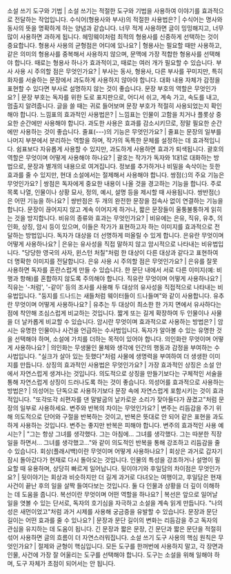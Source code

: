 소설 쓰기 도구와 기법	| 소설 쓰기는 적절한 도구와 기법을 사용하여 이야기를 효과적으로 전달하는 작업입니다.
수식어(형용사와 부사)의 적절한 사용법은?	| 수식어는 명사와 동사의 뜻을 명확하게 하는 양념과 같습니다. 너무 적게 사용하면 글이 밍밍해지고, 너무 많이 사용하면 과하게 됩니다. 헤밍웨이처럼 최적의 형용사를 신중하게 선택하는 것이 중요합니다.
형용사 사용의 균형점은 어디에 있나요?	| 형용사는 필요할 때만 사용하고, 같은 의미의 형용사를 중복해서 사용하지 않으며, 문맥에 가장 적합한 형용사를 선택해야 합니다. 때로는 형용사 하나가 효과적이고, 때로는 여러 개가 필요할 수 있습니다.
부사 사용 시 주의할 점은 무엇인가요?	| 부사는 동사, 형용사, 다른 부사를 꾸미지만, 특히 화자를 서술하는 문장에서 과도하게 사용하지 않아야 합니다. 대화 내용 자체가 감정을 표현할 수 있다면 부사로 설명하지 않는 것이 좋습니다.
문장 부호의 역할은 무엇인가요?	| 문장 부호는 독자를 위한 도로 표지판으로, 어디서 쉬고, 계속 가고, 속도를 내고, 멈출지 알려줍니다. 글을 쓸 때는 귀로 들어보며 문장 부호가 적절히 사용되었는지 확인해야 합니다.
느낌표의 효과적인 사용법은?	| 느낌표는 인물이 고함을 치거나 플롯상 중요한 순간에만 사용해야 합니다. 과도한 사용은 효과를 감소시키므로, 정말 필요한 순간에만 사용하는 것이 좋습니다.
줄표(---)의 기능은 무엇인가요?	| 줄표는 문장의 일부를 나머지 부분에서 분리하는 역할을 하며, 작가의 독특한 문체를 설정하는 데 효과적입니다. 쉼표보다 자유롭게 사용할 수 있지만, 과도하게 사용하면 효과가 퇴색됩니다.
괄호의 역할은 무엇이며 어떻게 사용해야 하나요?	| 괄호는 작가가 독자와 1대1로 대화하는 방법으로, 문장과 별개의 내용으로 여겨집니다. 정보를 추가하거나 비밀을 속삭이는 듯한 효과를 줄 수 있지만, 현대 소설에서는 절제해서 사용해야 합니다.
쌍점(:)의 주요 기능은 무엇인가요?	| 쌍점은 독자에게 중요한 내용이 나올 것을 경고하는 기능을 합니다. 주로 목록 나열, 인물이나 상황 묘사, 정의, 예시, 설명 등을 제시할 때 사용됩니다.
쌍반점(;)은 어떤 기능을 하나요?	| 쌍반점은 두 개의 완전한 문장을 접속사 없이 연결하는 기능을 합니다. 문장이 끊어지지 않고 계속 이어지게 하거나, 짧은 문장들이 울퉁불퉁하게 읽히는 것을 방지합니다.
비유의 종류와 효과는 무엇인가요?	| 비유에는 은유, 직유, 유추, 의인화, 상징, 암시 등이 있으며, 이들은 작가가 표현하고자 하는 이미지를 효과적으로 전달하는 방법입니다. 독자가 대상을 더 선명하게 떠올릴 수 있게 합니다.
은유란 무엇이며 어떻게 사용하나요?	| 은유는 유사성을 직접 말하지 않고 암시적으로 나타내는 비유법입니다. "당당한 영국의 사자, 윈스턴 처칠"처럼 한 대상이 다른 대상과 같다고 표현하여 더 명확한 이미지를 전달합니다.
은유 사용 시 주의할 점은 무엇인가요?	| 은유를 잘못 사용하면 독자를 혼란스럽게 만들 수 있습니다. 한 문단 내에서 서로 다른 이미지(예: 비행과 항해)를 혼합하지 않도록 주의해야 합니다.
직유란 무엇이며 어떻게 사용하나요?	| 직유는 '-처럼', '-같이' 등의 조사를 사용해 두 대상의 유사성을 직접적으로 나타내는 비유법입니다. "둥지를 드나드는 새들처럼 웨이터들이 드나들며"와 같이 사용합니다.
유추란 무엇이며 어떻게 사용하나요?	| 유추는 두 대상이 최소한 한 가지 면에서 유사하다는 점에 착안해 조심스럽게 비교하는 것입니다. 짧게 또는 길게 확장하여 두 인물이나 사물을 더 날카롭게 비교할 수 있습니다.
암시란 무엇이며 효과적으로 사용하는 방법은?	| 암시는 유명한 인물이나 사건을 언급하는 수사법입니다. 독자가 알아볼 수 있는 유명한 것을 선택해야 하며, 소설에 가치를 더하는 목적이 있어야 합니다.
의인화란 무엇이며 어떻게 사용하나요?	| 의인화는 무생물인 물체와 생각에 인간의 행동과 감정을 부여하는 수사법입니다. "실크가 살아 있는 듯했다"처럼 사물에 생명력을 부여하여 더 생생한 이미지를 만듭니다.
상징의 효과적인 사용법은 무엇인가요?	| 가장 효과적인 상징은 소설 안에서 자연스럽게 생겨나는 것입니다. 의도적으로 상징을 만들기보다는 구체적인 서술을 통해 자연스럽게 상징이 드러나도록 하는 것이 좋습니다.
의성어를 효과적으로 사용하는 방법은?	| 의성어는 단독으로 사용하기보다 문장 속에 자연스럽게 포함시키는 것이 효과적입니다. "또각또각 쇠편자를 댄 말발굽의 날카로운 소리가 잦아들다가 끊겼고"처럼 문장의 일부로 사용하세요.
변주와 반복의 차이는 무엇인가요?	| 변주는 리듬감을 주기 위해 의도적으로 단어와 구절을 반복하는 것이고, 반복은 뜻대로 안 되어 같은 표현을 과도하게 사용하는 것입니다. 변주는 좋지만 반복은 피해야 합니다.
변주의 효과적인 사용 예시는?	| "그는 항상 그녀를 생각했다. 그는 아침에... 그녀를 생각했다. 그는 따분한 직장 일을 하면서... 그녀를 생각했고..."와 같이 의도적인 반복을 통해 강조하고 리듬감을 줄 수 있습니다.
회상(플래시백)이란 무엇이며 어떻게 사용하나요?	| 회상은 과거로 갑자기 잠시 돌아갔다가 현재로 다시 돌아오는 것입니다. 인물의 특성을 강조하거나 설명이 필요할 때 유용하며, 상당히 빠르게 일어납니다.
뒷이야기와 후일담의 차이점은 무엇인가요?	| 뒷이야기는 회상과 비슷하지만 더 길게 과거로 다녀오는 여행이고, 후일담은 현재 사건이 끝난 후의 일을 살짝 들여다보는 것입니다. 둘 다 인물과 상황을 더 깊이 이해하는 데 도움을 줍니다.
복선이란 무엇이며 어떤 역할을 하나요?	| 복선은 앞으로 일어날 일을 엿볼 수 있는 단서로, 독자의 호기심을 자극하고 소설을 계속 읽게 만듭니다. "나의 성은 새먼이었고"처럼 과거 시제를 사용해 궁금증을 유발할 수 있습니다.
문장과 문단 길이는 어떤 효과를 줄 수 있나요?	| 문장과 문단 길이의 변화는 리듬감을 주고 독자의 관심을 유지하는 데 도움이 됩니다. 긴 문장과 짧은 문장, 긴 문단과 짧은 문단을 적절히 섞어 사용하면 글의 흐름이 더 자연스러워집니다.
소설 쓰기 도구 사용의 핵심 원칙은 무엇인가요?	| 절제와 균형이 핵심입니다. 모든 도구를 한꺼번에 사용하지 말고, 각 장면과 인물, 사건에 가장 잘 어울리는 도구를 선택해야 합니다. 도구는 소설을 위해 일해야 하며, 도구 자체가 초점이 되어서는 안 됩니다.